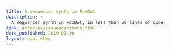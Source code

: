 ```yaml
---
title: A sequencer synth in FoxDot
description: >
  A sequencer synth in FoxDot, in less than 50 lines of code.
link: articles/sequencersynth.html
date_published: 2019-01-10
layout: published
---
```

